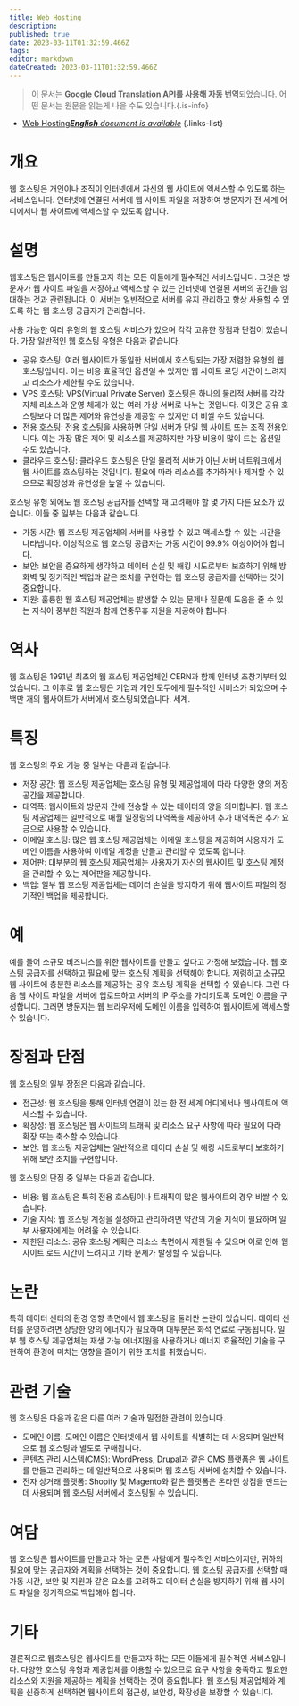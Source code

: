 ```yaml
---
title: Web Hosting
description: 
published: true
date: 2023-03-11T01:32:59.466Z
tags: 
editor: markdown
dateCreated: 2023-03-11T01:32:59.466Z
---
```


> 이 문서는 **Google Cloud Translation API를 사용해 자동 번역**되었습니다.
어떤 문서는 원문을 읽는게 나을 수도 있습니다.{.is-info}



- [Web Hosting***English** document is available*](/en/Knowledge-base/Dictionary/web-hosting)
{.links-list}



# 개요

웹 호스팅은 개인이나 조직이 인터넷에서 자신의 웹 사이트에 액세스할 수 있도록 하는 서비스입니다. 인터넷에 연결된 서버에 웹 사이트 파일을 저장하여 방문자가 전 세계 어디에서나 웹 사이트에 액세스할 수 있도록 합니다.

# 설명

웹호스팅은 웹사이트를 만들고자 하는 모든 이들에게 필수적인 서비스입니다. 그것은 방문자가 웹 사이트 파일을 저장하고 액세스할 수 있는 인터넷에 연결된 서버의 공간을 임대하는 것과 관련됩니다. 이 서버는 일반적으로 서버를 유지 관리하고 항상 사용할 수 있도록 하는 웹 호스팅 공급자가 관리합니다.

사용 가능한 여러 유형의 웹 호스팅 서비스가 있으며 각각 고유한 장점과 단점이 있습니다. 가장 일반적인 웹 호스팅 유형은 다음과 같습니다.

- 공유 호스팅: 여러 웹사이트가 동일한 서버에서 호스팅되는 가장 저렴한 유형의 웹 호스팅입니다. 이는 비용 효율적인 옵션일 수 있지만 웹 사이트 로딩 시간이 느려지고 리소스가 제한될 수도 있습니다.
- VPS 호스팅: VPS(Virtual Private Server) 호스팅은 하나의 물리적 서버를 각각 자체 리소스와 운영 체제가 있는 여러 가상 서버로 나누는 것입니다. 이것은 공유 호스팅보다 더 많은 제어와 유연성을 제공할 수 있지만 더 비쌀 수도 있습니다.
- 전용 호스팅: 전용 호스팅을 사용하면 단일 서버가 단일 웹 사이트 또는 조직 전용입니다. 이는 가장 많은 제어 및 리소스를 제공하지만 가장 비용이 많이 드는 옵션일 수도 있습니다.
- 클라우드 호스팅: 클라우드 호스팅은 단일 물리적 서버가 아닌 서버 네트워크에서 웹 사이트를 호스팅하는 것입니다. 필요에 따라 리소스를 추가하거나 제거할 수 있으므로 확장성과 유연성을 높일 수 있습니다.

호스팅 유형 외에도 웹 호스팅 공급자를 선택할 때 고려해야 할 몇 가지 다른 요소가 있습니다. 이들 중 일부는 다음과 같습니다.

- 가동 시간: 웹 호스팅 제공업체의 서버를 사용할 수 있고 액세스할 수 있는 시간을 나타냅니다. 이상적으로 웹 호스팅 공급자는 가동 시간이 99.9% 이상이어야 합니다.
- 보안: 보안을 중요하게 생각하고 데이터 손실 및 해킹 시도로부터 보호하기 위해 방화벽 및 정기적인 백업과 같은 조치를 구현하는 웹 호스팅 공급자를 선택하는 것이 중요합니다.
- 지원: 훌륭한 웹 호스팅 제공업체는 발생할 수 있는 문제나 질문에 도움을 줄 수 있는 지식이 풍부한 직원과 함께 연중무휴 지원을 제공해야 합니다.

# 역사

웹 호스팅은 1991년 최초의 웹 호스팅 제공업체인 CERN과 함께 인터넷 초창기부터 있었습니다. 그 이후로 웹 호스팅은 기업과 개인 모두에게 필수적인 서비스가 되었으며 수백만 개의 웹사이트가 서버에서 호스팅되었습니다. 세계.

# 특징

웹 호스팅의 주요 기능 중 일부는 다음과 같습니다.

- 저장 공간: 웹 호스팅 제공업체는 호스팅 유형 및 제공업체에 따라 다양한 양의 저장 공간을 제공합니다.
- 대역폭: 웹사이트와 방문자 간에 전송할 수 있는 데이터의 양을 의미합니다. 웹 호스팅 제공업체는 일반적으로 매월 일정량의 대역폭을 제공하며 추가 대역폭은 추가 요금으로 사용할 수 있습니다.
- 이메일 호스팅: 많은 웹 호스팅 제공업체는 이메일 호스팅을 제공하여 사용자가 도메인 이름을 사용하여 이메일 계정을 만들고 관리할 수 있도록 합니다.
- 제어판: 대부분의 웹 호스팅 제공업체는 사용자가 자신의 웹사이트 및 호스팅 계정을 관리할 수 있는 제어판을 제공합니다.
- 백업: 일부 웹 호스팅 제공업체는 데이터 손실을 방지하기 위해 웹사이트 파일의 정기적인 백업을 제공합니다.

# 예

예를 들어 소규모 비즈니스를 위한 웹사이트를 만들고 싶다고 가정해 보겠습니다. 웹 호스팅 공급자를 선택하고 필요에 맞는 호스팅 계획을 선택해야 합니다. 저렴하고 소규모 웹 사이트에 충분한 리소스를 제공하는 공유 호스팅 계획을 선택할 수 있습니다. 그런 다음 웹 사이트 파일을 서버에 업로드하고 서버의 IP 주소를 가리키도록 도메인 이름을 구성합니다. 그러면 방문자는 웹 브라우저에 도메인 이름을 입력하여 웹사이트에 액세스할 수 있습니다.

# 장점과 단점

웹 호스팅의 일부 장점은 다음과 같습니다.

- 접근성: 웹 호스팅을 통해 인터넷 연결이 있는 한 전 세계 어디에서나 웹사이트에 액세스할 수 있습니다.
- 확장성: 웹 호스팅은 웹 사이트의 트래픽 및 리소스 요구 사항에 따라 필요에 따라 확장 또는 축소할 수 있습니다.
- 보안: 웹 호스팅 제공업체는 일반적으로 데이터 손실 및 해킹 시도로부터 보호하기 위해 보안 조치를 구현합니다.

웹 호스팅의 단점 중 일부는 다음과 같습니다.

- 비용: 웹 호스팅은 특히 전용 호스팅이나 트래픽이 많은 웹사이트의 경우 비쌀 수 있습니다.
- 기술 지식: 웹 호스팅 계정을 설정하고 관리하려면 약간의 기술 지식이 필요하며 일부 사용자에게는 어려울 수 있습니다.
- 제한된 리소스: 공유 호스팅 계획은 리소스 측면에서 제한될 수 있으며 이로 인해 웹사이트 로드 시간이 느려지고 기타 문제가 발생할 수 있습니다.

# 논란

특히 데이터 센터의 환경 영향 측면에서 웹 호스팅을 둘러싼 논란이 있습니다. 데이터 센터를 운영하려면 상당한 양의 에너지가 필요하며 대부분은 화석 연료로 구동됩니다. 일부 웹 호스팅 제공업체는 재생 가능 에너지원을 사용하거나 에너지 효율적인 기술을 구현하여 환경에 미치는 영향을 줄이기 위한 조치를 취했습니다.

# 관련 기술

웹 호스팅은 다음과 같은 다른 여러 기술과 밀접한 관련이 있습니다.

- 도메인 이름: 도메인 이름은 인터넷에서 웹 사이트를 식별하는 데 사용되며 일반적으로 웹 호스팅과 별도로 구매됩니다.
- 콘텐츠 관리 시스템(CMS): WordPress, Drupal과 같은 CMS 플랫폼은 웹 사이트를 만들고 관리하는 데 일반적으로 사용되며 웹 호스팅 서버에 설치할 수 있습니다.
- 전자 상거래 플랫폼: Shopify 및 Magento와 같은 플랫폼은 온라인 상점을 만드는 데 사용되며 웹 호스팅 서버에서 호스팅될 수 있습니다.

# 여담

웹 호스팅은 웹사이트를 만들고자 하는 모든 사람에게 필수적인 서비스이지만, 귀하의 필요에 맞는 공급자와 계획을 선택하는 것이 중요합니다. 웹 호스팅 공급자를 선택할 때 가동 시간, 보안 및 지원과 같은 요소를 고려하고 데이터 손실을 방지하기 위해 웹 사이트 파일을 정기적으로 백업해야 합니다.

# 기타

결론적으로 웹호스팅은 웹사이트를 만들고자 하는 모든 이들에게 필수적인 서비스입니다. 다양한 호스팅 유형과 제공업체를 이용할 수 있으므로 요구 사항을 충족하고 필요한 리소스와 지원을 제공하는 계획을 선택하는 것이 중요합니다. 웹 호스팅 제공업체와 계획을 신중하게 선택하면 웹사이트의 접근성, 보안성, 확장성을 보장할 수 있습니다.